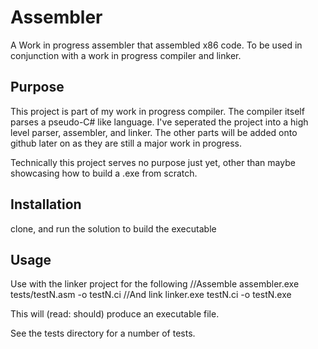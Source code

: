 # Assembler
A Work in progress assembler that assembled x86 code. To be used in conjunction with a work in progress compiler and linker.

## Purpose
This project is part of my work in progress compiler.
The compiler itself parses a pseudo-C# like language.
I've seperated the project into a high level parser, assembler, and linker. 
The other parts will be added onto github later on as they are still a major work in progress.

Technically this project serves no purpose just yet, other than maybe showcasing how to build a .exe from scratch.


## Installation
clone, and run the solution to build the executable

## Usage
Use with the linker project for the following
	//Assemble
	assembler.exe tests/testN.asm -o testN.ci
	//And link
	linker.exe testN.ci -o testN.exe
	
This will (read: should) produce an executable file.

See the tests directory for a number of tests.